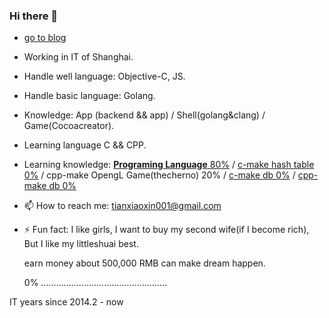 ### Hi there 👋

- [go to blog](https://shaohung001.github.io)
- Working in IT of Shanghai.
- Handle well language: Objective-C, JS.
- Handle basic language: Golang.
- Knowledge: App (backend && app) / Shell(golang&clang) / Game(Cocoacreator).
- Learning language C && CPP.
- Learning knowledge: [**Programing Language** 80%](http://www.buildyourownlisp.com/) / [c-make hash table 0%](https://github.com/jamesroutley/write-a-hash-table) / cpp-make OpengL Game(thecherno) 20% / [c-make db 0%](https://cstack.github.io/db_tutorial/) / [cpp-make db 0%](http://codecapsule.com/2012/11/07/ikvs-implementing-a-key-value-store-table-of-contents/)

- 📫 How to reach me: tianxiaoxin001@gmail.com

- ⚡ Fun fact: I like girls, I want to buy my second wife(if I become rich), But I like my littleshuai best.

  earn money about 500,000 RMB can make dream happen.
  
  0% ..................................................

IT years since 2014.2 - now
